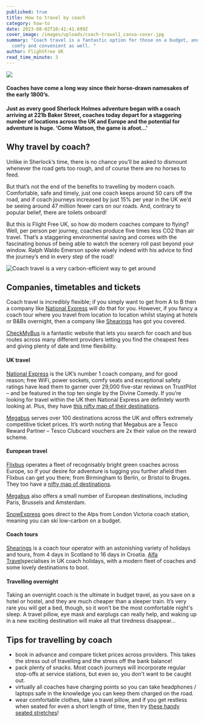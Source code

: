 ```yaml
---
published: true
title: How to travel by coach
category: how-to
date: 2023-08-02T10:41:41.699Z
cover_image: /images/uploads/coach-travel1_canva-cover.jpg
summary: "Coach travel is a fantastic option for those on a budget, and can be
  comfy and convenient as well. "
author: FlightFree UK
read_time_minute: 3
---
```

![](/images/uploads/coach-travel1_canva.jpg)

#### Coaches have come a long way since their horse-drawn namesakes of the early 1800’s.

#### Just as every good Sherlock Holmes adventure began with a coach arriving at 221b Baker Street, coaches today depart for a staggering number of locations across the UK and Europe and the potential for adventure is huge. ‘Come Watson, the game is afoot…’ 

## Why travel by coach?

Unlike in Sherlock’s time, there is no chance you’ll be asked to dismount whenever the road gets too rough, and of course there are no horses to feed. 

But that’s not the end of the benefits to travelling by modern coach. Comfortable, safe and timely, just one coach keeps around 50 cars off the road, and if coach journeys increased by just 15% per year in the UK we’d be seeing around 47 million fewer cars on our roads. And, contrary to popular belief, there are toilets onboard! 

But this is Flight Free UK, so how do modern coaches compare to flying? Well, per person per journey, coaches produce five times less CO2 than air travel. That’s a staggering environmental saving and comes with the fascinating bonus of being able to watch the scenery roll past beyond your window. Ralph Waldo Emerson spoke wisely indeed with his advice to find the journey’s end in every step of the road!

![](/images/uploads/co2-emissions-passenger-transport-ffuk.jpg "Coach travel is a very carbon-efficient way to get around")

## Companies, timetables and tickets

Coach travel is incredibly flexible; if you simply want to get from A to B then a company like [National Express](https://www.nationalexpress.com/en) will do that for you. However, if you fancy a coach tour where you travel from location to location whilst staying at hotels or B&Bs overnight, then a company like [Shearings](https://www.shearings.com/) has got you covered. 

[CheckMyBus](https://www.checkmybus.co.uk/) is a fantastic website that lets you search for coach and bus routes across many different providers letting you find the cheapest fees and giving plenty of date and time flexibility.

#### UK travel

[National Express](https://www.nationalexpress.com/en) is the UK’s number 1 coach company, and for good reason; free WiFi, power sockets, comfy seats and exceptional safety ratings have lead them to garner over 29,000 five-star reviews on TrustPilot – and be featured in the top ten single by the Divine Comedy. If you’re looking for travel within the UK then National Express are definitely worth looking at. Plus, they have [this nifty map of their destinations](https://routemap.nationalexpress.com/#xd_co_f=ZTllNDkyNTgtODNkMS00ZWM5LWI2ZjctNjg3Mzg0ZDU2ZGM2~).

[Megabus](https://uk.megabus.com/) serves over 100 destinations across the UK and offers extremely competitive ticket prices. It’s worth noting that Megabus are a Tesco Reward Partner – Tesco Clubcard vouchers are 2x their value on the reward scheme.

#### European travel

[Flixbus](https://www.flixbus.co.uk/) operates a fleet of recognisably bright green coaches across Europe, so if your desire for adventure is tugging you further afield then Flixbus can get you there; from Birmingham to Berlin, or Bristol to Bruges. They too have a [nifty map of destinations](https://www.flixbus.co.uk/bus-routes).

[Megabus](https://uk.megabus.com/) also offers a small number of European destinations, including Paris, Brussels and Amsterdam.

[S﻿nowExpress](https://www.snowexpress.co.uk/) goes direct to the Alps from London Victoria coach station, meaning you can ski low-carbon on a budget.

#### Coach tours

[Shearings](https://www.shearings.com/) is a coach tour operator with an astonishing variety of holidays and tours, from 4 days in Scotland to 16 days in Croatia. [Alfa Travel](https://www.alfatravel.co.uk/coach-holidays/)specialises in UK coach holidays, with a modern fleet of coaches and some lovely destinations to boot.

#### Travelling overnight

Taking an overnight coach is the ultimate in budget travel, as you save on a hotel or hostel, and they are much cheaper than a sleeper train. It’s very rare you will get a bed, though, so it won’t be the most comfortable night's sleep. A travel pillow, eye mask and earplugs can really help, and waking up in a new exciting destination will make all that tiredness disappear… 

## Tips for travelling by coach

* book in advance and compare ticket prices across providers. This takes the stress out of travelling and the stress off the bank balance!
* pack plenty of snacks. Most coach journeys will incorporate regular stop-offs at service stations, but even so, you don't want to be caught out.
* virtually all coaches have charging points so you can take headphones / laptops safe in the knowledge you can keep them charged on the road.
* wear comfortable clothes, take a travel pillow, and if you get restless when seated for even a short length of time, then try [these handy seated stretches](https://www.oxygenmag.com/workouts-for-women/stretching-workouts-for-women/5-seated-stretches-to-do-while-traveling/)!